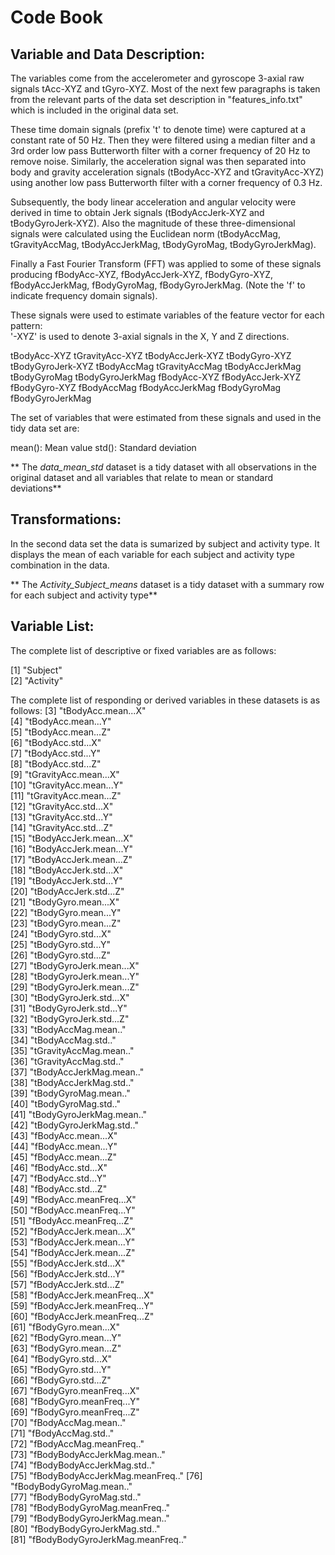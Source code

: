 Code Book
==============

Variable and Data Description:
-------------------------

The variables come from the accelerometer and gyroscope 3-axial raw signals tAcc-XYZ and tGyro-XYZ. Most of the next few paragraphs is taken from the relevant parts of the data set description in "features_info.txt" which is included in the original data set. 

These time domain signals (prefix 't' to denote time) were captured at a constant rate of 50 Hz. Then they were filtered using a median filter and a 3rd order low pass Butterworth filter with a corner frequency of 20 Hz to remove noise. Similarly, the acceleration signal was then separated into body and gravity acceleration signals (tBodyAcc-XYZ and tGravityAcc-XYZ) using another low pass Butterworth filter with a corner frequency of 0.3 Hz. 

Subsequently, the body linear acceleration and angular velocity were derived in time to obtain Jerk signals (tBodyAccJerk-XYZ and tBodyGyroJerk-XYZ). Also the magnitude of these three-dimensional signals were calculated using the Euclidean norm (tBodyAccMag, tGravityAccMag, tBodyAccJerkMag, tBodyGyroMag, tBodyGyroJerkMag). 

Finally a Fast Fourier Transform (FFT) was applied to some of these signals producing fBodyAcc-XYZ, fBodyAccJerk-XYZ, fBodyGyro-XYZ, fBodyAccJerkMag, fBodyGyroMag, fBodyGyroJerkMag. (Note the 'f' to indicate frequency domain signals). 

These signals were used to estimate variables of the feature vector for each pattern:  
'-XYZ' is used to denote 3-axial signals in the X, Y and Z directions.

 tBodyAcc-XYZ
 tGravityAcc-XYZ
 tBodyAccJerk-XYZ
 tBodyGyro-XYZ
 tBodyGyroJerk-XYZ
 tBodyAccMag
 tGravityAccMag
 tBodyAccJerkMag
 tBodyGyroMag
 tBodyGyroJerkMag
 fBodyAcc-XYZ
 fBodyAccJerk-XYZ
 fBodyGyro-XYZ
 fBodyAccMag
 fBodyAccJerkMag
 fBodyGyroMag
 fBodyGyroJerkMag

The set of variables that were estimated from these signals and used in the tidy data set are: 

 mean(): Mean value
 std(): Standard deviation

** The *data_mean_std* dataset is a tidy dataset with all observations in the original dataset and all variables that relate to mean or standard deviations**

Transformations:
-----------------
In the second data set the data is sumarized by subject and activity type. It displays the mean of each variable for each subject and activity type combination in the data.

** The *Activity_Subject_means* dataset is a tidy dataset with a summary row for each subject and activity type**


Variable List:
-----------------

The complete list of descriptive or fixed variables are as follows:
 
 [1] "Subject"                        
 [2] "Activity"                       

The complete list of responding or derived variables in these datasets is as follows:
 [3] "tBodyAcc.mean...X"              
 [4] "tBodyAcc.mean...Y"              
 [5] "tBodyAcc.mean...Z"              
 [6] "tBodyAcc.std...X"               
 [7] "tBodyAcc.std...Y"               
 [8] "tBodyAcc.std...Z"               
 [9] "tGravityAcc.mean...X"           
[10] "tGravityAcc.mean...Y"           
[11] "tGravityAcc.mean...Z"           
[12] "tGravityAcc.std...X"            
[13] "tGravityAcc.std...Y"            
[14] "tGravityAcc.std...Z"            
[15] "tBodyAccJerk.mean...X"          
[16] "tBodyAccJerk.mean...Y"          
[17] "tBodyAccJerk.mean...Z"          
[18] "tBodyAccJerk.std...X"           
[19] "tBodyAccJerk.std...Y"           
[20] "tBodyAccJerk.std...Z"           
[21] "tBodyGyro.mean...X"             
[22] "tBodyGyro.mean...Y"             
[23] "tBodyGyro.mean...Z"             
[24] "tBodyGyro.std...X"              
[25] "tBodyGyro.std...Y"              
[26] "tBodyGyro.std...Z"              
[27] "tBodyGyroJerk.mean...X"         
[28] "tBodyGyroJerk.mean...Y"         
[29] "tBodyGyroJerk.mean...Z"         
[30] "tBodyGyroJerk.std...X"          
[31] "tBodyGyroJerk.std...Y"          
[32] "tBodyGyroJerk.std...Z"          
[33] "tBodyAccMag.mean.."             
[34] "tBodyAccMag.std.."              
[35] "tGravityAccMag.mean.."          
[36] "tGravityAccMag.std.."           
[37] "tBodyAccJerkMag.mean.."         
[38] "tBodyAccJerkMag.std.."          
[39] "tBodyGyroMag.mean.."            
[40] "tBodyGyroMag.std.."             
[41] "tBodyGyroJerkMag.mean.."        
[42] "tBodyGyroJerkMag.std.."         
[43] "fBodyAcc.mean...X"              
[44] "fBodyAcc.mean...Y"              
[45] "fBodyAcc.mean...Z"              
[46] "fBodyAcc.std...X"               
[47] "fBodyAcc.std...Y"               
[48] "fBodyAcc.std...Z"               
[49] "fBodyAcc.meanFreq...X"          
[50] "fBodyAcc.meanFreq...Y"          
[51] "fBodyAcc.meanFreq...Z"          
[52] "fBodyAccJerk.mean...X"          
[53] "fBodyAccJerk.mean...Y"          
[54] "fBodyAccJerk.mean...Z"          
[55] "fBodyAccJerk.std...X"           
[56] "fBodyAccJerk.std...Y"           
[57] "fBodyAccJerk.std...Z"           
[58] "fBodyAccJerk.meanFreq...X"      
[59] "fBodyAccJerk.meanFreq...Y"      
[60] "fBodyAccJerk.meanFreq...Z"      
[61] "fBodyGyro.mean...X"             
[62] "fBodyGyro.mean...Y"             
[63] "fBodyGyro.mean...Z"             
[64] "fBodyGyro.std...X"              
[65] "fBodyGyro.std...Y"              
[66] "fBodyGyro.std...Z"              
[67] "fBodyGyro.meanFreq...X"         
[68] "fBodyGyro.meanFreq...Y"         
[69] "fBodyGyro.meanFreq...Z"         
[70] "fBodyAccMag.mean.."             
[71] "fBodyAccMag.std.."              
[72] "fBodyAccMag.meanFreq.."         
[73] "fBodyBodyAccJerkMag.mean.."     
[74] "fBodyBodyAccJerkMag.std.."      
[75] "fBodyBodyAccJerkMag.meanFreq.." 
[76] "fBodyBodyGyroMag.mean.."        
[77] "fBodyBodyGyroMag.std.."         
[78] "fBodyBodyGyroMag.meanFreq.."    
[79] "fBodyBodyGyroJerkMag.mean.."    
[80] "fBodyBodyGyroJerkMag.std.."     
[81] "fBodyBodyGyroJerkMag.meanFreq.."
